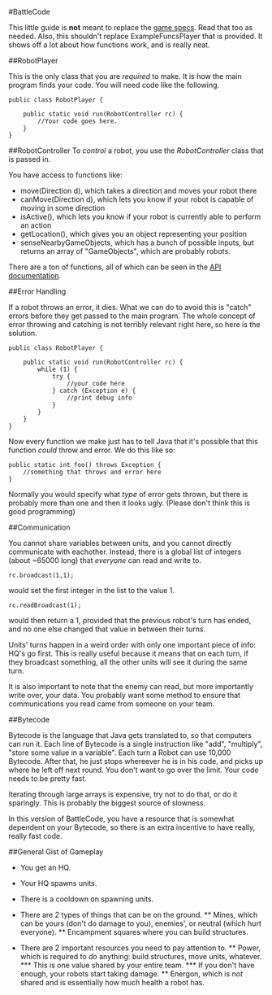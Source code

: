 #BattleCode

This little guide is **not** meant to replace the [game specs](https://github.com/bovard/battlecode-server-2014/blob/325ac6f5a9b3333f439ed3d30aec33209746e982/specs.md).
Read that too as needed.
Also, this shouldn't replace ExampleFuncsPlayer that is provided. It shows off a lot about how functions work, and is really neat.

##RobotPlayer

This is the only class that you are *required* to make. It is how the main program finds your code.
You will need code like the following.

	public class RobotPlayer {

		public static void run(RobotController rc) {
			//Your code goes here.
		}
	}

##RobotController
To *control* a robot, you use the *RobotController* class that is passed in.

You have access to functions like:

* move(Direction d), which takes a direction and moves your robot there
* canMove(Direction d), which lets you know if your robot is capable of moving in some direction
* isActive(), which lets you know if your robot is currently able to perform an action
* getLocation(), which gives you an object representing your position
* senseNearbyGameObjects, which has a bunch of possible inputs, but returns an array of "GameObjects", which are probably robots.

There are a ton of functions, all of which can be seen in the [API documentation](http://bovard.github.io/bcode2013-scaffold/).

##Error Handling

If a robot throws an error, it dies.
What we can do to avoid this is "catch" errors before they get passed to the main program.
The whole concept of error throwing and catching is not terribly relevant right here, so here is the solution.


	public class RobotPlayer {

		public static void run(RobotController rc) {
			while (1) {
				try {
					//your code here
				} catch (Exception e) {
					//print debug info
				}
			}
		}
	}

Now every function we make just has to tell Java that it's possible that this function *could* throw and error.
We do this like so:

	public static int foo() throws Exception {
		//something that throws and error here
	}

Normally you would specify what *type* of error gets thrown, but there is probably more than one and then it looks ugly. (Please don't think this is good programming)

##Communication

You cannot share variables between units, and you cannot directly communicate with eachother. Instead, there is a global list of integers (about ~65000 long) that *everyone* can read and write to. 

	rc.broadcast(1,1);

would set the first integer in the list to the value 1.

	rc.readBroadcast(1);

would then return a 1, provided that the previous robot's turn has ended, and no one else changed that value in between their turns.

Units' turns happen in a weird order with only one important piece of info: HQ's go first.
This is really useful because it means that on each turn, if they broadcast something, all the other units will see it during the same turn.

It is also important to note that the enemy can read, but more importantly write over, your data.
You probably want some method to ensure that communications you read came from someone on your team.

##Bytecode

Bytecode is the language that Java gets translated to, so that computers can run it. 
Each line of Bytecode is a single instruction like "add", "multiply", "store some value in a variable".
Each turn a Robot can use 10,000 Bytecode. After that, he just stops whereever he is in his code, and picks up where he left off next round.
You don't want to go over the limit. Your code needs to be pretty fast.

Iterating through large arrays is expensive, try not to do that, or do it sparingly. This is probably the biggest source of slowness.

In this version of BattleCode, you have a resource that is somewhat dependent on your Bytecode, so there is an extra incentive to have really, really fast code.


##General Gist of Gameplay

* You get an HQ. 
* Your HQ spawns units. 
* There is a cooldown on spawning units.

* There are 2 types of things that can be on the ground.
** Mines, which can be yours (don't do damage to you), enemies', or neutral (which hurt everyone).
** Encampment squares where you can build structures.

* There are 2 important resources you need to pay attention to.
** Power, which is required to *do* anything: build structures, move units, whatever.
*** This is one value shared by your entire team.
*** If you don't have enough, your robots start taking damage.
** Energon, which is *not* shared and is essentially how much health a robot has.
